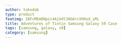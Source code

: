 ```yaml
---
author: tokodab
type: product
featimg: 18FcMEmDNpic4AjUdl38GArcXH9od_yRL
title: Adventures of Tintin Samsung Galaxy S9 Case
tags: [samsung, galaxy, s9]
category: [samsung]
---
```

